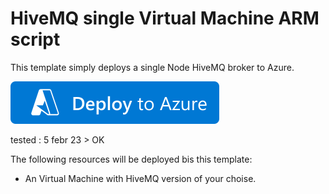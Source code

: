 # HiveMQ  single Virtual Machine ARM script

This template simply deploys a single Node HiveMQ broker to Azure.


[![Deploy To Azure](https://raw.githubusercontent.com/Azure/azure-quickstart-templates/master/1-CONTRIBUTION-GUIDE/images/deploytoazure.svg?sanitize=true)](https://portal.azure.com/#create/Microsoft.Template/uri/https%3A%2F%2Fraw.githubusercontent.com%2Ffloresboy%2FARM-Hivemq-1VM%2Fmain%2Fazuredeploy.json)


tested : 5 febr 23 > OK

The following resources will be deployed bis this template:
- An Virtual Machine with HiveMQ version of your choise.
